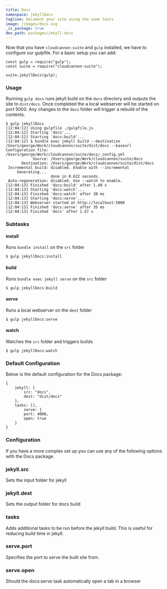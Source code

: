 ```yaml
---
title: Docs
namespace: jekyllDocs
tagline: Document your site using the same tools
image: /images/docs.svg
_is_package: true
dev_path: packages/jekyll-docs
---
```


Now that you have `cloudcannon-suite` and `gulp` installed, we have to configure our gulpfile. For a basic setup you can add:

```
const gulp = require("gulp");
const suite = require("cloudcannon-suite");

suite.jekyllDocs(gulp);
```

### Usage

Running `gulp docs` runs jekyll build on the `docs` directory and outputs the site to `dist/docs`. Once completed the a local webserver will be started on port 5000. Any changes to the `docs` folder will trigger a rebuild of the contents.

```
$ gulp jekyllDocs
[12:04:12] Using gulpfile ./gulpfile.js
[12:04:12] Starting 'docs'...
[12:04:12] Starting 'docs:build'...
[12:04:12] $ bundle exec jekyll build --destination /Users/george/Work/cloudcannon/suite/dist/docs --baseurl
Configuration file: /Users/george/Work/cloudcannon/suite/docs/_config.yml
            Source: /Users/george/Work/cloudcannon/suite/docs
       Destination: /Users/george/Work/cloudcannon/suite/dist/docs
 Incremental build: disabled. Enable with --incremental
     Generating...
                    done in 0.622 seconds.
 Auto-regeneration: disabled. Use --watch to enable.
[12:04:13] Finished 'docs:build' after 1.49 s
[12:04:13] Starting 'docs:watch'...
[12:04:13] Finished 'docs:watch' after 38 ms
[12:04:13] Starting 'docs:serve'...
[12:04:13] Webserver started at http://localhost:5000
[12:04:13] Finished 'docs:serve' after 35 ms
[12:04:13] Finished 'docs' after 1.57 s
```

### Subtasks

#### install

Runs `bundle install` on the `src` folder

```
$ gulp jekyllDocs:install
```

#### build

Runs `bundle exec jekyll serve` on the `src` folder

```
$ gulp jekyllDocs:build
```

#### serve

Runs a local webserver on the `dest` folder

```
$ gulp jekyllDocs:serve
```

#### watch

Watches the `src` folder and triggers builds

```
$ gulp jekyllDocs:watch
```

### Default Configuration

Below is the default configuration for the Docs package:

```
{
    jekyll: {
        src: "docs",
        dest: "dist/docs"
    },
    tasks: [],
        serve: {
        port: 4000,
        open: true
    }
}
```

### Configuration

If you have a more complex set up you can use any of the following options with the Docs package.

### jekyll.src

Sets the input folder for jekyll

### jekyll.dest

Sets the output folder for docs build

### tasks

Adds additional tasks to be run before the jekyll build. This is useful for reducing build time in jekyll.

### serve.port

Specifies the port to serve the built site from.

### serve.open

Should the docs:serve task automatically open a tab in a browser

&nbsp;